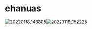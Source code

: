 # ehanuas

![20220118_143805](https://user-images.githubusercontent.com/95856293/149899315-9aef93c5-53e7-4962-ae86-c02feea2c2af.gif)![20220118_152225](https://user-images.githubusercontent.com/95856293/149899367-3fdf6c32-a36d-4d6f-be5e-8670f1edfca4.gif)



